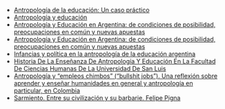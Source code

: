 <!--
.. title: 🎓 Antropología de la educación y día del maestrx.
.. slug: 2024-09-09-dia-del-maestrx
.. date: 2024-09-07 00:00:00 UTC-03:00
.. tags: Educación,
.. link:
.. description:
.. type: text
-->

- [Antropología de la educación: Un caso práctico](https://antropocon.org/2019/09/23/antropologia-de-la-educacion-un-caso-practico/#:~:text=La%20antropolog%C3%ADa%20de%20la%20educaci%C3%B3n,la%20educaci%C3%B3n%20formal%20e%20informal.)
- [Antropología y educación](http://antropologia.institutos.filo.uba.ar/antropolog%C3%ADa-y-educaci%C3%B3n)
- [Antropología y Educación en Argentina: de condiciones de posibilidad, preocupaciones en común y nuevas apuestas](https://journals.openedition.org/horizontes/1738)
- [Antropología y Educación en Argentina: de condiciones de posibilidad, preocupaciones en común y nuevas apuestas](https://www.scielo.br/j/ha/a/XMRHBSYc6G3wN8wMzWB8pkJ/)
- [Infancias y política en la antropología de la educación argentina](https://www.scielo.org.ar/scielo.php?pid=S1851-16942009000200016&script=sci_abstract)
- [Historia De La Enseñanza De Antropología Y Educación En La Facultad De Ciencias Humanas De La Universidad De San Luis](https://bdigital.uncu.edu.ar/objetos_digitales/11764/06-gonzlez.pdf)
- [Antropología y “empleos chimbos” (“bullshit jobs”). Una reflexión sobre aprender y enseñar humanidades en general y antropología en particular, en Colombia](https://revistasojs.ucaldas.edu.co/index.php/virajes/article/view/7686)
- [Sarmiento. Entre su civilización y su barbarie. Felipe Pigna
  ](https://www.youtube.com/watch?v=au1V3cGgh_s&t=161s)
